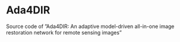 # Ada4DIR
Source code of ”Ada4DIR: An adaptive model-driven all-in-one image restoration network for remote sensing images”
